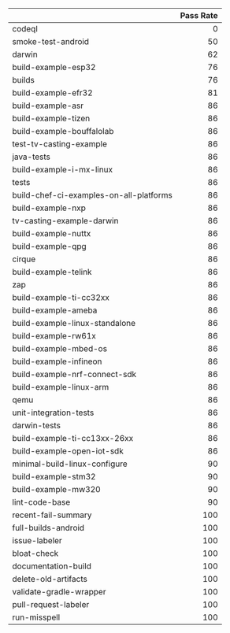 |                                         |   Pass Rate |
|:----------------------------------------|------------:|
| codeql                                  |           0 |
| smoke-test-android                      |          50 |
| darwin                                  |          62 |
| build-example-esp32                     |          76 |
| builds                                  |          76 |
| build-example-efr32                     |          81 |
| build-example-asr                       |          86 |
| build-example-tizen                     |          86 |
| build-example-bouffalolab               |          86 |
| test-tv-casting-example                 |          86 |
| java-tests                              |          86 |
| build-example-i-mx-linux                |          86 |
| tests                                   |          86 |
| build-chef-ci-examples-on-all-platforms |          86 |
| build-example-nxp                       |          86 |
| tv-casting-example-darwin               |          86 |
| build-example-nuttx                     |          86 |
| build-example-qpg                       |          86 |
| cirque                                  |          86 |
| build-example-telink                    |          86 |
| zap                                     |          86 |
| build-example-ti-cc32xx                 |          86 |
| build-example-ameba                     |          86 |
| build-example-linux-standalone          |          86 |
| build-example-rw61x                     |          86 |
| build-example-mbed-os                   |          86 |
| build-example-infineon                  |          86 |
| build-example-nrf-connect-sdk           |          86 |
| build-example-linux-arm                 |          86 |
| qemu                                    |          86 |
| unit-integration-tests                  |          86 |
| darwin-tests                            |          86 |
| build-example-ti-cc13xx-26xx            |          86 |
| build-example-open-iot-sdk              |          86 |
| minimal-build-linux-configure           |          90 |
| build-example-stm32                     |          90 |
| build-example-mw320                     |          90 |
| lint-code-base                          |          90 |
| recent-fail-summary                     |         100 |
| full-builds-android                     |         100 |
| issue-labeler                           |         100 |
| bloat-check                             |         100 |
| documentation-build                     |         100 |
| delete-old-artifacts                    |         100 |
| validate-gradle-wrapper                 |         100 |
| pull-request-labeler                    |         100 |
| run-misspell                            |         100 |